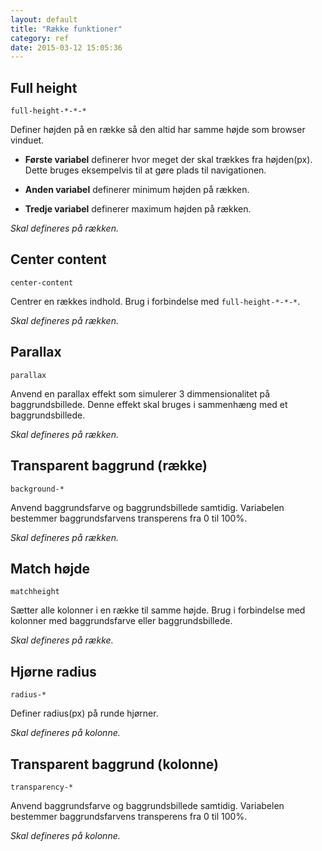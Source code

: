 ```yaml
---
layout: default
title: "Række funktioner"
category: ref
date: 2015-03-12 15:05:36
---
```



## Full height

```
full-height-*-*-*
```

Definer højden på en række så den altid har samme højde som browser vinduet.

* **Første variabel** definerer hvor meget der skal trækkes fra højden(px). Dette bruges eksempelvis til at gøre plads til navigationen.

* **Anden variabel** definerer minimum højden på rækken.

* **Tredje variabel** definerer maximum højden på rækken.

*Skal defineres på rækken.*


## Center content

```
center-content
```

Centrer en rækkes indhold. Brug i forbindelse med `full-height-*-*-*`.

*Skal defineres på rækken.*

## Parallax

```
parallax
```

Anvend en parallax effekt som simulerer 3 dimmensionalitet på baggrundsbillede. Denne effekt skal bruges i sammenhæng med et baggrundsbillede.

*Skal defineres på rækken.*

## Transparent baggrund (række)

```
background-*
```

Anvend baggrundsfarve og baggrundsbillede samtidig. Variabelen bestemmer baggrundsfarvens transperens fra 0 til 100%.

*Skal defineres på rækken.*

## Match højde

```
matchheight
```

Sætter alle kolonner i en række til samme højde. Brug i forbindelse med kolonner med baggrundsfarve eller baggrundsbillede.

*Skal defineres på række.*

## Hjørne radius

```
radius-*
```

Definer radius(px) på runde hjørner.

*Skal defineres på kolonne.*

## Transparent baggrund (kolonne)

```
transparency-*
```

Anvend baggrundsfarve og baggrundsbillede samtidig. Variabelen bestemmer baggrundsfarvens transperens fra 0 til 100%.

*Skal defineres på kolonne.*
